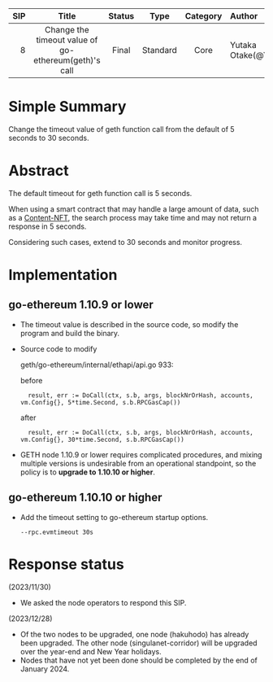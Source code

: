   |SIP|Title|Status|Type|Category|Author|Created|
  |--:|:--:|:--:|:--:|:--:|:--|:--:|
  |8|Change the timeout value of go-ethereum(geth)'s call|Final|Standard|Core|Yutaka Otake(@YErikOhtake)|2023-10-16|

# Simple Summary
Change the timeout value of geth function call from the default of 5 seconds to 30 seconds.

# Abstract
The default timeout for geth function call is 5 seconds.

When using a smart contract that may handle a large amount of data, such as a [Content-NFT](https://github.com/sanpo-blockchain/Content-NFT/), the search process may take time and may not return a response in 5 seconds.

Considering such cases, extend to 30 seconds and monitor progress.

# Implementation
## go-ethereum 1.10.9 or lower
- The timeout value is described in the source code, so modify the program and build the binary.
- Source code to modify
  
  geth/go-ethereum/internal/ethapi/api.go 933:

  before

  ```  result, err := DoCall(ctx, s.b, args, blockNrOrHash, accounts, vm.Config{}, 5*time.Second, s.b.RPCGasCap())```

  after

  ```  result, err := DoCall(ctx, s.b, args, blockNrOrHash, accounts, vm.Config{}, 30*time.Second, s.b.RPCGasCap())```

- GETH node 1.10.9 or lower requires complicated procedures, and mixing multiple versions is undesirable from an operational standpoint, so the policy is to **upgrade to 1.10.10 or higher**.

## go-ethereum 1.10.10 or higher
- Add the timeout setting to go-ethereum startup options.
  
  ```--rpc.evmtimeout 30s```

# Response status
(2023/11/30)
- We asked the node operators to respond this SIP.

(2023/12/28)
- Of the two nodes to be upgraded, one node (hakuhodo) has already been upgraded. The other node (singulanet-corridor) will be upgraded over the year-end and New Year holidays.
- Nodes that have not yet been done should be completed by the end of January 2024.

